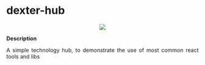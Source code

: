 # dexter-hub
<p align="center">
   <img src="http://img.shields.io/static/v1?label=STATUS&message=WORK%20IN%20PROGGRESS&color=yellow&style=for-the-badge" #vitrinedev/>
</p>

<div align="justify">
<b>Description</b>

<p>A simple technology hub, to demonstrate the use of most common react tools and libs</p>

</div>
